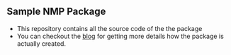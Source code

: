 ## Sample NMP Package 
- This repository contains all the source code of the the package 
- You can checkout the [blog](https://webdioxide.medium.com/how-to-create-an-npm-package-using-react-03b2cbf2aed5) for getting more details how the package is actually created.
